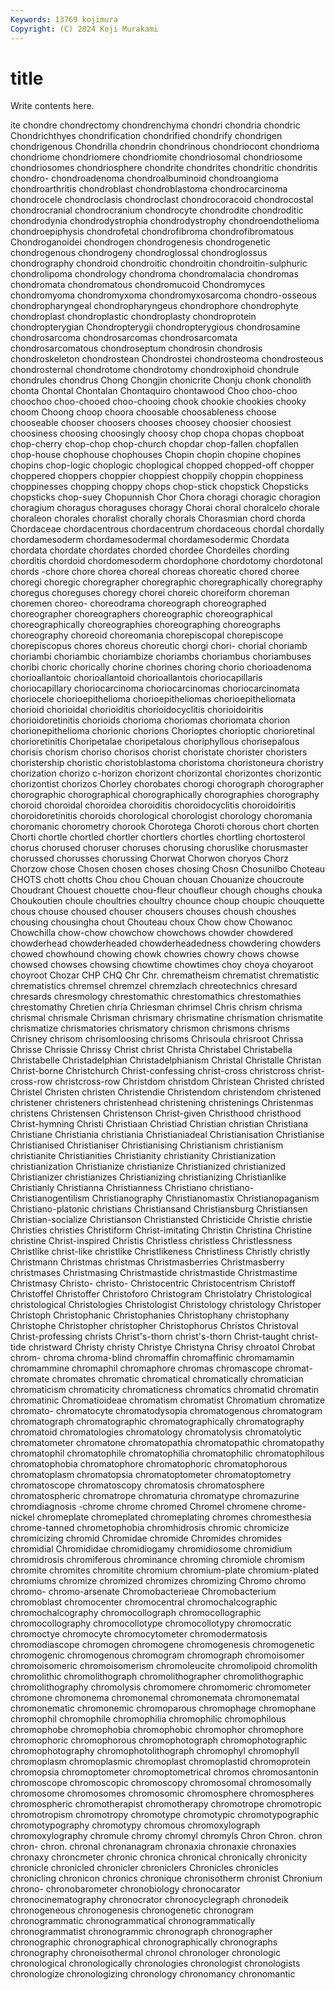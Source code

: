 ```yaml
---
Keywords: 13769 kojimura
Copyright: (C) 2024 Koji Murakami
---
```


# title

Write contents here.



ite chondre chondrectomy chondrenchyma chondri chondria chondric Chondrichthyes
chondrification chondrified chondrify chondrigen chondrigenous Chondrilla chondrin chondrinous chondriocont chondrioma
chondriome chondriomere chondriomite chondriosomal chondriosome chondriosomes chondriosphere chondrite chondrites chondritic
chondritis chondro- chondroadenoma chondroalbuminoid chondroangioma chondroarthritis chondroblast chondroblastoma chondrocarcinoma chondrocele
chondroclasis chondroclast chondrocoracoid chondrocostal chondrocranial chondrocranium chondrocyte chondrodite chondroditic chondrodynia
chondrodystrophia chondrodystrophy chondroendothelioma chondroepiphysis chondrofetal chondrofibroma chondrofibromatous Chondroganoidei chondrogen chondrogenesis
chondrogenetic chondrogenous chondrogeny chondroglossal chondroglossus chondrography chondroid chondroitic chondroitin chondroitin-sulphuric
chondrolipoma chondrology chondroma chondromalacia chondromas chondromata chondromatous chondromucoid Chondromyces chondromyoma
chondromyxoma chondromyxosarcoma chondro-osseous chondropharyngeal chondropharyngeus chondrophore chondrophyte chondroplast chondroplastic chondroplasty
chondroprotein chondropterygian Chondropterygii chondropterygious chondrosamine chondrosarcoma chondrosarcomas chondrosarcomata chondrosarcomatous chondroseptum
chondrosin chondrosis chondroskeleton chondrostean Chondrostei chondrosteoma chondrosteous chondrosternal chondrotome chondrotomy
chondroxiphoid chondrule chondrules chondrus Chong Chongjin chonicrite Chonju chonk chonolith
chonta Chontal Chontalan Chontaquiro chontawood Choo choo-choo choochoo choo-chooed choo-chooing
chook chookie chookies chooky choom Choong choop choora choosable choosableness
choose chooseable chooser choosers chooses choosey choosier choosiest choosiness choosing
choosingly choosy chop chopa chopas chopboat chop-cherry chop-chop chop-church chopdar
chop-fallen chopfallen chop-house chophouse chophouses Chopin chopin chopine chopines chopins
chop-logic choplogic choplogical chopped chopped-off chopper choppered choppers choppier choppiest
choppily choppin choppiness choppinesses chopping choppy chops chop-stick chopstick Chopsticks
chopsticks chop-suey Chopunnish Chor Chora choragi choragic choragion choragium choragus
choraguses choragy Chorai choral choralcelo chorale choraleon chorales choralist chorally
chorals Chorasmian chord chorda Chordaceae chordacentrous chordacentrum chordaceous chordal chordally
chordamesoderm chordamesodermal chordamesodermic Chordata chordata chordate chordates chorded chordee Chordeiles
chording chorditis chordoid chordomesoderm chordophone chordotomy chordotonal chords -chore chore
chorea choreal choreas choreatic chored choree choregi choregic choregrapher choregraphic
choregraphically choregraphy choregus choreguses choregy chorei choreic choreiform choreman choremen
choreo- choreodrama choreograph choreographed choreographer choreographers choreographic choreographical choreographically choreographies
choreographing choreographs choreography choreoid choreomania chorepiscopal chorepiscope chorepiscopus chores choreus
choreutic chorgi chori- chorial choriamb choriambi choriambic choriambize choriambs choriambus
choriambuses choribi choric chorically chorine chorines choring chorio chorioadenoma chorioallantoic
chorioallantoid chorioallantois choriocapillaris choriocapillary choriocarcinoma choriocarcinomas choriocarcinomata choriocele chorioepithelioma chorioepitheliomas
chorioepitheliomata chorioid chorioidal chorioiditis chorioidocyclitis chorioidoiritis chorioidoretinitis chorioids chorioma choriomas
choriomata chorion chorionepithelioma chorionic chorions Chorioptes chorioptic chorioretinal chorioretinitis Choripetalae
choripetalous choriphyllous chorisepalous chorisis chorism choriso chorisos chorist choristate chorister
choristers choristership choristic choristoblastoma choristoma choristoneura choristry chorization chorizo c-horizon
chorizont chorizontal chorizontes chorizontic chorizontist chorizos Chorley chorobates chorogi chorograph
chorographer chorographic chorographical chorographically chorographies chorography choroid choroidal choroidea choroiditis
choroidocyclitis choroidoiritis choroidoretinitis choroids chorological chorologist chorology choromania choromanic chorometry
chorook Chorotega Choroti chorous chort chorten Chorti chortle chortled chortler
chortlers chortles chortling chortosterol chorus chorused choruser choruses chorusing choruslike
chorusmaster chorussed chorusses chorussing Chorwat Chorwon choryos Chorz Chorzow chose
Chosen chosen choses chosing Chosn Chosunilbo Choteau CHOTS chott chotts
Chou chou Chouan chouan Chouanize choucroute Choudrant Chouest chouette chou-fleur
choufleur chough choughs chouka Choukoutien choule choultries choultry chounce choup
choupic chouquette chous chouse choused chouser chousers chouses choush choushes
chousing chousingha chout Chouteau choux Chow chow Chowanoc Chowchilla chow-chow
chowchow chowchows chowder chowdered chowderhead chowderheaded chowderheadedness chowdering chowders chowed
chowhound chowing chowk chowries chowry chows chowse chowsed chowses chowsing
chowtime chowtimes choy choya choyaroot choyroot Chozar CHP CHQ Chr
Chr. chrematheism chrematist chrematistic chrematistics chremsel chremzel chremzlach chreotechnics chresard
chresards chresmology chrestomathic chrestomathics chrestomathies chrestomathy Chretien chria Chriesman chrimsel
Chris chrism chrisma chrismal chrismale Chrisman chrismary chrismatine chrismation chrismatite
chrismatize chrismatories chrismatory chrismon chrismons chrisms Chrisney chrisom chrisomloosing chrisoms
Chrisoula chrisroot Chrissa Chrisse Chrissie Chrissy Christ christ Christa Christabel
Christabella Christabelle Christadelphian Christadelphianism Christal Christalle Christan Christ-borne Christchurch Christ-confessing
christ-cross christcross christ-cross-row christcross-row Christdom christdom Christean Christed christed Christel
Christen christen Christendie Christendom christendom christened christener christeners christenhead christening
christenings Christenmas christens Christensen Christenson Christ-given Christhood christhood Christ-hymning Christi
Christiaan Christiad Christian christian Christiana Christiane Christiania christiania Christianiadeal Christianisation
Christianise Christianised Christianiser Christianising Christianism christianism christianite Christianities Christianity christianity
Christianization christianization Christianize christianize Christianized christianized Christianizer christianizes Christianizing christianizing
Christianlike Christianly Christianna Christianness Christiano christiano- Christianogentilism Christianography Christianomastix Christianopaganism
Christiano-platonic christians Christiansand Christiansburg Christiansen Christian-socialize Christianson Christiansted Christicide Christie
christie Christies christies Christiform Christ-imitating Christin Christina Christine christine Christ-inspired
Christis Christless christless Christlessness Christlike christ-like christlike Christlikeness Christliness Christly
christly Christmann Christmas christmas Christmasberries Christmasberry christmases Christmasing Christmastide christmastide
Christmastime Christmasy Christo- christo- Christocentric Christocentrism Christoff Christoffel Christoffer Christoforo
Christogram Christolatry Christological christological Christologies Christologist Christology christology Christoper Christoph
Christophanic Christophanies Christophany christophany Christophe Christopher christopher Christophorus Christos Christoval
Christ-professing christs Christ's-thorn christ's-thorn Christ-taught christ-tide christward Christy christy Christye
Christyna Chrisy chroatol Chrobat chrom- chroma chroma-blind chromaffin chromaffinic chromamamin
chromammine chromaphil chromaphore chromas chromascope chromat- chromate chromates chromatic chromatical
chromatically chromatician chromaticism chromaticity chromaticness chromatics chromatid chromatin chromatinic Chromatioideae
chromatism chromatist Chromatium chromatize chromato- chromatocyte chromatodysopia chromatogenous chromatogram chromatograph
chromatographic chromatographically chromatography chromatoid chromatologies chromatology chromatolysis chromatolytic chromatometer chromatone
chromatopathia chromatopathic chromatopathy chromatophil chromatophile chromatophilia chromatophilic chromatophilous chromatophobia chromatophore
chromatophoric chromatophorous chromatoplasm chromatopsia chromatoptometer chromatoptometry chromatoscope chromatoscopy chromatosis chromatosphere
chromatospheric chromatrope chromaturia chromatype chromazurine chromdiagnosis -chrome chrome chromed Chromel
chromene chrome-nickel chromeplate chromeplated chromeplating chromes chromesthesia chrome-tanned chrometophobia chromhidrosis
chromic chromicize chromicizing chromid Chromidae chromide Chromides chromides chromidial Chromididae
chromidiogamy chromidiosome chromidium chromidrosis chromiferous chrominance chroming chromiole chromism chromite
chromites chromitite chromium chromium-plate chromium-plated chromiums chromize chromized chromizes chromizing
Chromo chromo chromo- chromo-arsenate Chromobacterieae Chromobacterium chromoblast chromocenter chromocentral chromochalcographic
chromochalcography chromocollograph chromocollographic chromocollography chromocollotype chromocollotypy chromocratic chromoctye chromocyte chromocytometer
chromodermatosis chromodiascope chromogen chromogene chromogenesis chromogenetic chromogenic chromogenous chromogram chromograph
chromoisomer chromoisomeric chromoisomerism chromoleucite chromolipoid chromolith chromolithic chromolithograph chromolithographer chromolithographic
chromolithography chromolysis chromomere chromomeric chromometer chromone chromonema chromonemal chromonemata chromonematal
chromonematic chromonemic chromoparous chromophage chromophane chromophil chromophile chromophilia chromophilic chromophilous
chromophobe chromophobia chromophobic chromophor chromophore chromophoric chromophorous chromophotograph chromophotographic chromophotography
chromophotolithograph chromophyl chromophyll chromoplasm chromoplasmic chromoplast chromoplastid chromoprotein chromopsia chromoptometer
chromoptometrical chromos chromosantonin chromoscope chromoscopic chromoscopy chromosomal chromosomally chromosome chromosomes
chromosomic chromosphere chromospheres chromospheric chromotherapist chromotherapy chromotrope chromotropic chromotropism chromotropy
chromotype chromotypic chromotypographic chromotypography chromotypy chromous chromoxylograph chromoxylography chromule chromy
chromyl chromyls Chron Chron. chron chron- chron. chronal chronanagram chronaxia
chronaxie chronaxies chronaxy chroncmeter chronic chronica chronical chronically chronicity chronicle
chronicled chronicler chroniclers Chronicles chronicles chronicling chronicon chronics chronique chronisotherm
chronist Chronium chrono- chronobarometer chronobiology chronocarator chronocinematography chronocrator chronocyclegraph chronodeik
chronogeneous chronogenesis chronogenetic chronogram chronogrammatic chronogrammatical chronogrammatically chronogrammatist chronogrammic chronograph
chronographer chronographic chronographical chronographically chronographs chronography chronoisothermal chronol chronologer chronologic
chronological chronologically chronologies chronologist chronologists chronologize chronologizing chronology chronomancy chronomantic
